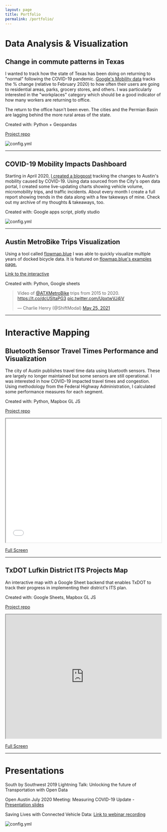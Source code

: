 ```yaml
---
layout: page
title: Portfolio
permalink: /portfolio/
---
```


# Data Analysis & Visualization

## Change in commute patterns in Texas

I wanted to track how the state of Texas has been doing on returning to "normal" following the COVID-19 pandemic. [Google's Mobility data](https://www.google.com/covid19/mobility/) tracks the % change (relative to February 2020) to how often their users are going to residential areas, parks, grocery stores, and others. I was particularly interested in the "workplaces" category which should be a good indicator of how many workers are returning to office. 

The return to the office hasn't been even. The cities and the Permian Basin are lagging behind the more rural areas of the state.

Created with: Python + Geopandas

[Project repo](https://github.com/Charlie-Henry/ModalShift/tree/master/visualizations/Texas-Mobility-Maps)

![config.yml]({{site.baseurl}}/visualizations/Texas-Mobility-Maps/TX%20Google%20Workplaces.gif) 

***

## COVID-19 Mobility Impacts Dashboard

Starting in April 2020, [I created a blogpost](https://modalshift.co/COVID19/) tracking the changes to Austin's mobility caused by COVID-19. Using data sourced from the City's open data portal, I created some live-updating charts showing vehicle volume, micromobility trips, and traffic incidents. About every month I create a full report showing trends in the data along with a few takeways of mine. Check out my archive of my thoughts & takeaways, too.

Created with: Google apps script, plotly studio

![config.yml]({{site.baseurl}}/images/Combined.png)

***

## Austin MetroBike Trips Visualization

Using a tool called [flowmap.blue](https://flowmap.blue) I was able to quickly visualize multiple years of docked bicycle data. It is featured on [flowmap.blue's examples page.](https://flowmap.blue/#examples) 

[Link to the interactive](https://flowmap.blue/1SCmQHSfvgYhPz5VFzg5LBtqY3OSfHzTutKkpneWVL4Q)

Created with: Python, Google sheets

<blockquote class="twitter-tweet"><p lang="en" dir="ltr">Video of <a href="https://twitter.com/ATXMetroBike?ref_src=twsrc%5Etfw">@ATXMetroBike</a> trips from 2015 to 2020. <a href="https://t.co/dcUSltaPG3">https://t.co/dcUSltaPG3</a> <a href="https://t.co/UpxtwVJ4jV">pic.twitter.com/UpxtwVJ4jV</a></p>&mdash; Charlie Henry (@ShiftModal) <a href="https://twitter.com/ShiftModal/status/1397224474018189324?ref_src=twsrc%5Etfw">May 25, 2021</a></blockquote> <script async src="https://platform.twitter.com/widgets.js" charset="utf-8"></script>


***

# Interactive Mapping 

## Bluetooth Sensor Travel Times Performance and Visualization

The city of Austin publishes travel time data using bluetooth sensors. These are largely no longer maintained but some sensors are still operational. I was interested in how COVID-19 impacted travel times and congestion. Using methodology from the Federal Highway Administration, I calculated some performance measures for each segment.

Created with: Python, Mapbox GL JS

[Project repo](https://github.com/Charlie-Henry/ModalShift/tree/master/visualizations/Bluetooth-Mapping)

<iframe src='/maps/bluetooth_map.html'
        width='100%' height='400px'>
</iframe>

[Full Screen](http://modalshift.co/maps/bluetooth_map.html)

***

## TxDOT Lufkin District ITS Projects Map

An interactive map with a Google Sheet backend that enables TxDOT to track their progress in implementing their district's ITS plan. 

Created with: Google Sheets, Mapbox GL JS

[Project repo](https://github.com/Charlie-Henry/Lufkin-ITS-Projects)

<iframe src='https://charlie-henry.github.io/Lufkin-ITS-Projects/'
        width='100%' height='400px'>
</iframe>

[Full Screen](https://charlie-henry.github.io/Lufkin-ITS-Projects/)

***

# Presentations

South by Southwest 2019 Lightning Talk: Unlocking the future of Transportation with Open Data

Open Austin July 2020 Meeting: Measuring COVID-19 Update - [Presentation slides](https://docs.google.com/presentation/d/1KSpYtZUCd4QDFFznqJ6ZJngQLanqOHeZcMB6Tsh4EpE/edit?usp=sharing)

Saving Lives with Connected Vehicle Data: [Link to webinar recording](https://drive.google.com/file/d/112bk87Vqy6t0zd_MniikZ-y010n0e3Ny/view)

![config.yml]({{site.baseurl}}/images/SXSW.JPG)
